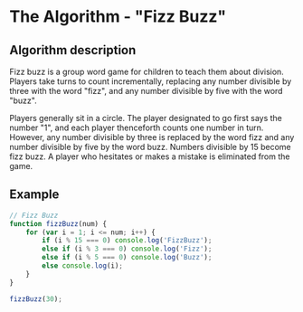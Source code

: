 # The Algorithm - "Fizz Buzz"

## Algorithm description
Fizz buzz is a group word game for children to teach them about division.
Players take turns to count incrementally, replacing any number divisible by 
three with the word "fizz", and any number divisible by five with the word "buzz".

Players generally sit in a circle. The player designated to go first says the number "1", 
and each player thenceforth counts one number in turn. However, any number divisible by three is 
replaced by the word fizz and any number divisible by five by the word buzz. Numbers divisible 
by 15 become fizz buzz. A player who hesitates or makes a mistake is eliminated from the game.

## Example
```javascript
// Fizz Buzz
function fizzBuzz(num) {
    for (var i = 1; i <= num; i++) {
        if (i % 15 === 0) console.log('FizzBuzz');
        else if (i % 3 === 0) console.log('Fizz');
        else if (i % 5 === 0) console.log('Buzz');
        else console.log(i);
    }
}

fizzBuzz(30);
```